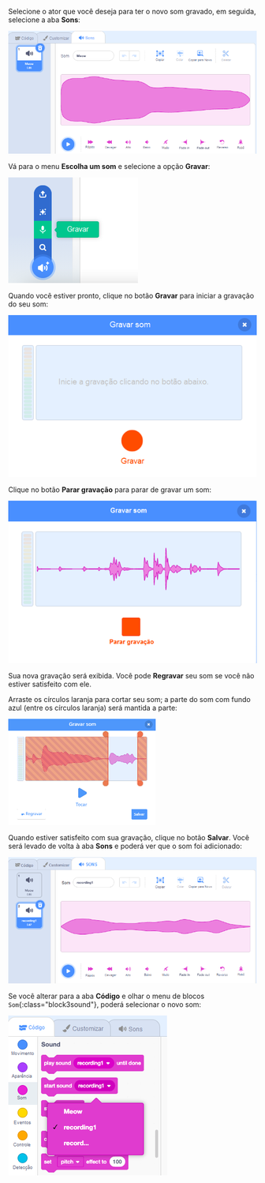Selecione o ator que você deseja para ter o novo som gravado, em seguida, selecione a aba **Sons**:

![Aba de Sons aberta no editor Scratch.](images/sounds-tab.png)

Vá para o menu **Escolha um som** e selecione a opção **Gravar**:

![O menu 'Escolha um som', com a opção 'Gravar' destacada.](images/record-sound-button.png)

Quando você estiver pronto, clique no botão **Gravar** para iniciar a gravação do seu som:

![Janela pop-up 'Gravar som' com o botão 'Gravar'.](images/record-sound.png)

Clique no botão **Parar gravação** para parar de gravar um som:

![Janela pop-up 'Gravar som' com o botão 'Parar gravação'.](images/stop-recording-sound.png)

Sua nova gravação será exibida. Você pode **Regravar** seu som se você não estiver satisfeito com ele.

Arraste os círculos laranja para cortar seu som; a parte do som com fundo azul (entre os círculos laranja) será mantida a parte:

![Som completamente gravado, com círculos laranja ajustados para mostrar só a parte do som dentro do fundo azul. O resto do som está em uma área sombreada em laranja.](images/crop-your-sound.png)

Quando estiver satisfeito com sua gravação, clique no botão **Salvar**. Você será levado de volta à aba **Sons** e poderá ver que o som foi adicionado:

![A guia Sons, com gravação1 sendo exibida na lista de sons.](images/new-sound-inserted.png)

Se você alterar para a aba **Código** e olhar o menu de blocos `Som`{:class="block3sound"}, poderá selecionar o novo som:

![O menu de blocos 'Som', com gravação1 disponível para uso dentro dos blocos.](images/sound-blocks-menu.png)


